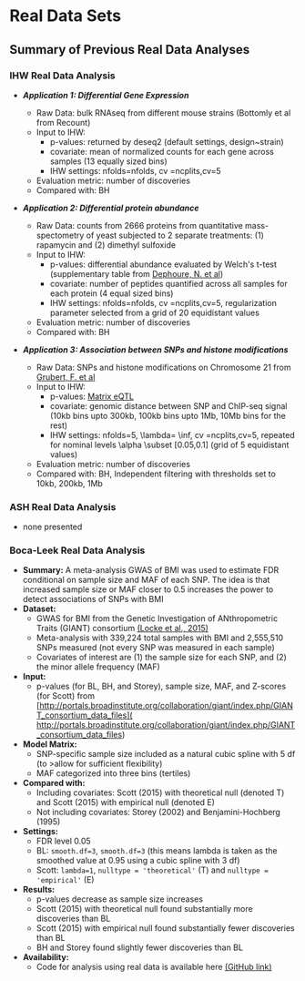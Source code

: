 # Real Data Sets

## Summary of Previous Real Data Analyses

### IHW Real Data Analysis

- ***Application 1: Differential Gene Expression***
  - Raw Data: bulk RNAseq from different mouse strains (Bottomly et al from Recount)
  - Input to IHW: 
    - p-values: returned by deseq2 (default settings, design~strain)
    - covariate: mean of normalized counts for each gene across samples (13 equally sized bins)
    - IHW settings: nfolds=nfolds, cv =ncplits,cv=5
  - Evaluation metric: number of discoveries
  - Compared with: BH

- ***Application 2: Differential protein abundance***
  - Raw Data: counts from 2666 proteins from quantitative mass-spectometry of yeast subjected to 2 separate treatments: (1) rapamycin and (2) dimethyl sulfoxide 
  - Input to IHW: 
    - p-values: differential abundance evaluated by Welch's t-test (supplementary table from [Dephoure, N. et al](https://www.ncbi.nlm.nih.gov/pubmed/22457332))
    - covariate: number of peptides quantified across all samples for each protein (4 equal sized bins)
    - IHW settings: nfolds=nfolds, cv =ncplits,cv=5, regularization parameter selected from a grid of 20 equidistant values
  - Evaluation metric: number of discoveries
  - Compared with: BH
  
- ***Application 3: Association between SNPs and histone modifications***
  - Raw Data: SNPs and histone modifications on Chromosome 21 from [Grubert, F. et al](https://www.ncbi.nlm.nih.gov/pubmed/26300125)
  - Input to IHW: 
    - p-values: [Matrix eQTL](https://www.ncbi.nlm.nih.gov/pubmed/22492648)
    - covariate: genomic distance between SNP and ChIP-seq signal (10kb bins upto 300kb, 100kb bins upto 1Mb, 10Mb bins for the rest)
    - IHW settings: nfolds=5, \lambda= \inf, cv =ncplits,cv=5, repeated for nominal levels \alpha \subset [0.05,0.1] (grid of 5 equidistant values)
  - Evaluation metric: number of discoveries
  - Compared with: BH, Independent filtering with thresholds set to 10kb, 200kb, 1Mb


### ASH Real Data Analysis
- none presented

### Boca-Leek Real Data Analysis
- **Summary:** A meta-analysis GWAS of BMI was used to estimate FDR conditional on sample size and MAF of each SNP. The idea is that increased sample size or MAF closer to 0.5 increases the power to detect associations of SNPs with BMI
- **Dataset:** 
  - GWAS for BMI from the Genetic Investigation of ANthropometric Traits (GIANT) consortium [(Locke et al., 2015)](https://www.ncbi.nlm.nih.gov/pubmed/25673413)
  - Meta-analysis with 339,224 total samples with BMI and 2,555,510 SNPs measured (not every SNP was measured in each sample)
  - Covariates of interest are (1) the sample size for each SNP, and (2) the minor allele frequency (MAF)
- **Input:**
  - p-values (for BL, BH, and Storey), sample size, MAF, and Z-scores (for Scott) from [http://portals.broadinstitute.org/collaboration/giant/index.php/GIANT_consortium_data_files]( http://portals.broadinstitute.org/collaboration/giant/index.php/GIANT_consortium_data_files)
- **Model Matrix:**
  - SNP-specific sample size included as a natural cubic spline with 5 df (to >allow for sufficient flexibility)
  - MAF categorized into three bins (tertiles)
- **Compared with:** 
  - Including covariates: Scott (2015) with theoretical null (denoted T) and Scott (2015) with empirical null (denoted E)
  - Not including covariates: Storey (2002) and Benjamini-Hochberg (1995)
- **Settings:**
  - FDR level 0.05
  - BL: `smooth.df=3`, `smooth.df=3` (this means lambda is taken as the smoothed value at 0.95 using a cubic spline with 3 df)
  - Scott: `lambda=1`, `nulltype = 'theoretical'` (T) and `nulltype = 'empirical'` (E)
- **Results:**
  - p-values decrease as sample size increases
  - Scott (2015) with theoretical null found substantially more discoveries than BL
  - Scott (2015) with empirical null found substantially fewer discoveries than BL
  - BH and Storey found slightly fewer discoveries than BL
- **Availability:**
  - Code for analysis using real data is available here [(GitHub link)](https://github.com/SiminaB/Fdr-regression)


